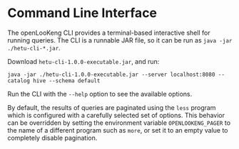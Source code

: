 
# Command Line Interface

The openLooKeng CLI provides a terminal-based interactive shell for running queries. The CLI is a runnable JAR file, so it can be run as `java -jar ./hetu-cli-*.jar`.

Download `hetu-cli-1.0.0-executable.jar`, and run:

``` shell
java -jar ./hetu-cli-1.0.0-executable.jar --server localhost:8080 --catalog hive --schema default
```

Run the CLI with the `--help` option to see the available options.

By default, the results of queries are paginated using the `less` program which is configured with a carefully selected set of options. This behavior can be overridden by setting the environment variable `OPENLOOKENG_PAGER` to the name of a different program such as `more`, or set it to an empty value to completely disable pagination.
